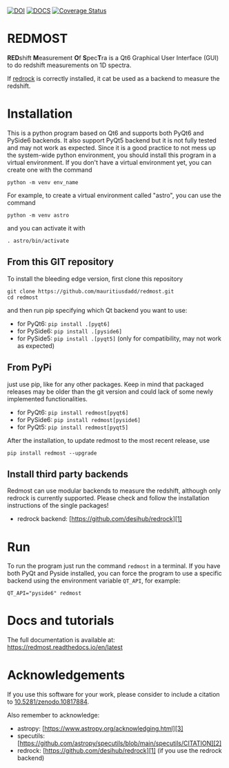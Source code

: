 [![DOI](https://zenodo.org/badge/DOI/10.5281/zenodo.10817885.svg)](https://doi.org/10.5281/zenodo.10817885)
[![DOCS](https://readthedocs.org/projects/redmost/badge/?version=latest)](https://redmost.readthedocs.io/en/latest/) [![Coverage Status](https://coveralls.io/repos/github/mauritiusdadd/redmost/badge.svg?branch=main)](https://coveralls.io/github/mauritiusdadd/redmost?branch=main)
# REDMOST 

<b>RED</b>shift <b>M</b>easurement <b>O</b>f <b>S</b>pec<b>T</b>ra is a Qt6 Graphical User Interface (GUI) to do redshift measurements on 1D spectra.

If [redrock][1] is correctly installed, it cat be used as a backend to measure the redshift.

# Installation

This is a python program based on Qt6 and supports both PyQt6 and PySide6 backends. It also support PyQt5 backend but it is not fully tested and may not work as expected.
Since it is a good practice to not mess up the system-wide python environment, you should install this program in a virtual environment. If you don't have a virtual environment yet, you can create one with the command

```python -m venv env_name```

For example, to create a virtual environment called "astro", you can use the command

```python -m venv astro```

and you can activate it with

```. astro/bin/activate```


## From this GIT repository
To install the bleeding edge version, first clone this repository
 
```
git clone https://github.com/mauritiusdadd/redmost.git
cd redmost
```

and then run pip specifying which Qt backend you want to use:

- for PyQt6: ```pip install .[pyqt6]```
- for PySide6: ```pip install .[pyside6]```
- for PySide5: ```pip install .[pyqt5]``` (only for compatibility, may not work as expected)

## From PyPi

just use pip, like for any other packages. Keep in mind that packaged releases may be older than the git version and could lack of some newly implemented functionalities.

- for PyQt6: ```pip install redmost[pyqt6]```
- for PySide6: ```pip install redmost[pyside6]```
- for PyQt5: ```pip install redmost[pyqt5]```

After the installation, to update redmost to the most recent release, use

```pip install redmost --upgrade```

## Install third party backends

Redmost can use modular backends to measure the redshift, although only redrock is currently supported. Please check and follow the installation instructions of the single packages!

- redrock backend: [https://github.com/desihub/redrock][1]

# Run

To run the program just run the command ```redmost``` in a terminal. If you have both PyQt and Pyside installed, you can force the program to use a specific backend using the environment variable ``QT_API``, for example:

```QT_API="pyside6" redmost```

# Docs and tutorials

The full documentation is available at: https://redmost.readthedocs.io/en/latest

# Acknowledgements

If you use this software for your work, please consider to include a citation to [10.5281/zenodo.10817884][4].

Also remember to acknowledge:

- astropy: [https://www.astropy.org/acknowledging.html][3]
- specutils: [https://github.com/astropy/specutils/blob/main/specutils/CITATION][2]
- redrock: [https://github.com/desihub/redrock][1] (if you use the redrock backend)


[1]: https://github.com/desihub/redrock
[2]: https://www.astropy.org/acknowledging.html
[3]: https://github.com/astropy/specutils/blob/main/specutils/CITATION
[4]: https://zenodo.org/records/10818017
